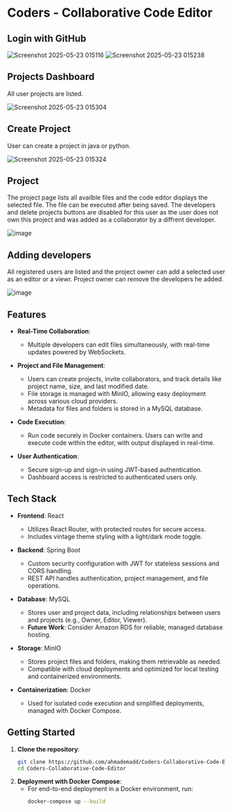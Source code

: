 # Coders - Collaborative Code Editor

## Login with GitHub
![Screenshot 2025-05-23 015116](https://github.com/user-attachments/assets/2ed3f0f3-b8ee-4080-ba0d-57802c147111)
![Screenshot 2025-05-23 015238](https://github.com/user-attachments/assets/874ef662-07cf-45ce-a2b7-e8a612240343)

## Projects Dashboard
All user projects are listed.

![Screenshot 2025-05-23 015304](https://github.com/user-attachments/assets/80c5d8f7-63af-4d39-8956-7a3e234a53a5)

## Create Project
User can create a project in java or python.

![Screenshot 2025-05-23 015324](https://github.com/user-attachments/assets/cb20314c-22b4-4c9c-a783-630f616faf58)

## Project
The project page lists all availble files and the code editor displays the selected file.
The file can be executed after being saved.
The developers and delete projects buttons are disabled for this user as the user does not own this project and was added as a collaborator by a diffrent developer.

![image](https://github.com/user-attachments/assets/3204a578-2334-4e9f-9a59-0b58e2645015)

## Adding developers
All registered users are listed and the project owner can add a selected user as an editor or a viewr.
Project owner can remove the developers he added.

![image](https://github.com/user-attachments/assets/fdfdae62-e0e4-456e-b819-77e9e1c5226f)


## Features

- **Real-Time Collaboration**: 
  - Multiple developers can edit files simultaneously, with real-time updates powered by WebSockets.
  
- **Project and File Management**:
  - Users can create projects, invite collaborators, and track details like project name, size, and last modified date.
  - File storage is managed with MinIO, allowing easy deployment across various cloud providers.
  - Metadata for files and folders is stored in a MySQL database.

- **Code Execution**:
  - Run code securely in Docker containers. Users can write and execute code within the editor, with output displayed in real-time.

- **User Authentication**:
  - Secure sign-up and sign-in using JWT-based authentication.
  - Dashboard access is restricted to authenticated users only.

## Tech Stack

- **Frontend**: React
  - Utilizes React Router, with protected routes for secure access.
  - Includes vintage theme styling with a light/dark mode toggle.

- **Backend**: Spring Boot
  - Custom security configuration with JWT for stateless sessions and CORS handling.
  - REST API handles authentication, project management, and file operations.

- **Database**: MySQL
  - Stores user and project data, including relationships between users and projects (e.g., Owner, Editor, Viewer).
  - **Future Work**: Consider Amazon RDS for reliable, managed database hosting.

- **Storage**: MinIO
  - Stores project files and folders, making them retrievable as needed.
  - Compatible with cloud deployments and optimized for local testing and containerized environments.

- **Containerization**: Docker
  - Used for isolated code execution and simplified deployments, managed with Docker Compose.

## Getting Started

1. **Clone the repository**:
   ```bash
   git clone https://github.com/ahmademadd/Coders-Collaborative-Code-Editor
   cd Coders-Collaborative-Code-Editor

2. **Deployment with Docker Compose**:
   - For end-to-end deployment in a Docker environment, run:
     ```bash
     docker-compose up --build
     ```

